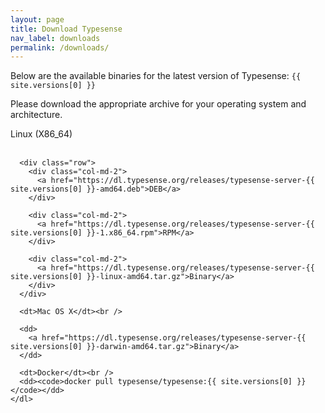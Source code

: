 ```yaml
---
layout: page
title: Download Typesense
nav_label: downloads
permalink: /downloads/
---
```


<div class="row no-gutters">
  <div id="doc-col" class="col-md-8">
    <p>Below are the available binaries for the latest version of Typesense: <code>{{ site.versions[0] }}</code></p>
    <p>Please download the appropriate archive for your operating system and architecture.</p>
    <dl id="release-downloads">
      <dt>Linux (X86_64)</dt> <br />

      <div class="row">
        <div class="col-md-2">
          <a href="https://dl.typesense.org/releases/typesense-server-{{ site.versions[0] }}-amd64.deb">DEB</a>
        </div>

        <div class="col-md-2">
          <a href="https://dl.typesense.org/releases/typesense-server-{{ site.versions[0] }}-1.x86_64.rpm">RPM</a>
        </div>

        <div class="col-md-2">
          <a href="https://dl.typesense.org/releases/typesense-server-{{ site.versions[0] }}-linux-amd64.tar.gz">Binary</a>
        </div>
      </div>

      <dt>Mac OS X</dt><br />

      <dd>
        <a href="https://dl.typesense.org/releases/typesense-server-{{ site.versions[0] }}-darwin-amd64.tar.gz">Binary</a>
      </dd>

      <dt>Docker</dt><br />
      <dd><code>docker pull typesense/typesense:{{ site.versions[0] }}</code></dd>
    </dl>
  </div>
</div>